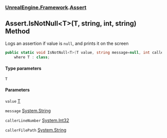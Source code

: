 ### [UnrealEngine.Framework](UnrealEngine_Framework.md 'UnrealEngine.Framework').[Assert](Assert.md 'UnrealEngine.Framework.Assert')
## Assert.IsNotNull&lt;T&gt;(T, string, int, string) Method
Logs an assertion if value is `null`, and prints it on the screen  
```csharp
public static void IsNotNull<T>(T value, string message=null, int callerLineNumber=0, string callerFilePath=null)
    where T : class;
```
#### Type parameters
<a name='UnrealEngine_Framework_Assert_IsNotNull_T_(T_string_int_string)_T'></a>
`T`  
  
#### Parameters
<a name='UnrealEngine_Framework_Assert_IsNotNull_T_(T_string_int_string)_value'></a>
`value` [T](Assert_IsNotNull_T_(T_string_int_string).md#UnrealEngine_Framework_Assert_IsNotNull_T_(T_string_int_string)_T 'UnrealEngine.Framework.Assert.IsNotNull&lt;T&gt;(T, string, int, string).T')  
  
<a name='UnrealEngine_Framework_Assert_IsNotNull_T_(T_string_int_string)_message'></a>
`message` [System.String](https://docs.microsoft.com/en-us/dotnet/api/System.String 'System.String')  
  
<a name='UnrealEngine_Framework_Assert_IsNotNull_T_(T_string_int_string)_callerLineNumber'></a>
`callerLineNumber` [System.Int32](https://docs.microsoft.com/en-us/dotnet/api/System.Int32 'System.Int32')  
  
<a name='UnrealEngine_Framework_Assert_IsNotNull_T_(T_string_int_string)_callerFilePath'></a>
`callerFilePath` [System.String](https://docs.microsoft.com/en-us/dotnet/api/System.String 'System.String')  
  
